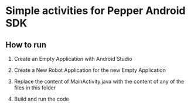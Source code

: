 # Simple activities for Pepper Android SDK

## How to run

1. Create an Empty Application with Android Studio

2. Create a New Robot Application for the new Empty Application

3. Replace the content of MainActivity.java with the content of any of the files in this folder

4. Build and run the code

